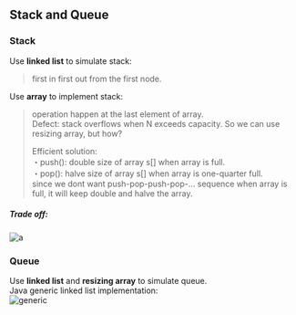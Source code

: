 ## Stack and Queue

### Stack
Use **linked list** to simulate stack:  
>first in first out from the first node.

Use **array** to implement stack:  
>operation happen at the last element of array.  
>Defect: stack overflows when N exceeds capacity. So we can use resizing array, but how?  
>
>Efficient solution:  
・push(): double size of array s[] when array is full.  
・pop(): halve size of array s[] when array is one-quarter full.  
since we dont want push-pop-push-pop-… sequence when array is full, it will keep double and halve the array.

##### Trade off:   
![a](https://i.imgur.com/E1XejEn.png?1)

### Queue
Use **linked list** and **resizing array** to simulate queue.  
Java generic linked list implementation:   
![generic](https://i.imgur.com/fVCixIf.png?1)
